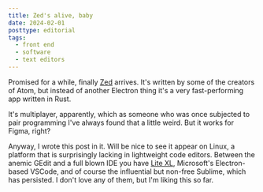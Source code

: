```yaml
---
title: Zed's alive, baby
date: 2024-02-01
posttype: editorial
tags:
  - front end
  - software
  - text editors
---
```


Promised for a while, finally [Zed](https://zed.dev) arrives. It's written by some of the creators of Atom, but instead of another Electron thing it's a very fast-performing app written in Rust.

It's multiplayer, apparently, which as someone who was once subjected to pair programming I've always found that a little weird. But it works for Figma, right?

Anyway, I wrote this post in it. Will be nice to see it appear on Linux, a platform that is surprisingly lacking in lightweight code editors. Between the anemic GEdit and a full blown IDE you have [Lite XL](/blog/lite-xl/), Microsoft's Electron-based VSCode, and of course the influential but non-free Sublime, which has persisted. I don't love any of them, but I'm liking this so far.
